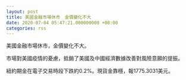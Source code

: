 ```yaml
---
layout: post
title: 美國金融市場休市　金價變化不大
date: 2020-07-04 05:47:21.000000000 +08:00
categories: rss
---
```


美國金融市場休市，金價變化不大。

市場對美國疫情的憂慮，抵銷了美國及中國經濟數據改善對風險意願的提振。

紐約期金在電子交易時段下跌約0.2%。現貨金靠穩，報1775.3031美元。
